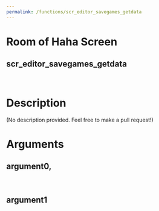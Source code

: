 ```yaml
---
permalink: /functions/scr_editor_savegames_getdata
---
```

# Room of Haha Screen  
## scr_editor_savegames_getdata  
&nbsp;  
# Description  
(No description provided. Feel free to make a pull request!) 
&nbsp;  
# Arguments
## argument0, 

&nbsp;  
## argument1

&nbsp;  


